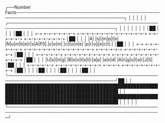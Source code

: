 ┌──Number Facts──────────────────────────────────────────────────────────────────────────────────────┐
│                                                                                                    │
│                                                                                                    │
│     ┌─────────────────────────────────────────────────────────────────────────────────────┐        │
│     │                                                                                     │        │
│     │                                                                                     │██      │
│     │                                                                                     │██      │
│     │    +-+ +-+-+-+-+-+-+ +-+-+-+-+-+-+-+-+-+-+-+-+-+-+ +-+-+-+-+-+ +-+-+-+-+-+-+-+-+    │██      │
│     │    |A| |s|i|m|p|l|e| |N|u|m|b|e|r|s|A|P|I|.|c|o|m| |c|l|o|n|e| |p|r|o|j|e|c|t|.|    │██      │
│     │    +-+ +-+-+-+-+-+-+ +-+-+-+-+-+-+-+-+-+-+-+-+-+-+ +-+-+-+-+-+ +-+-+-+-+-+-+-+-+    │██      │
│     │             +-+-+-+-+-+ +-+-+-+-+-+-+-+-+-+ +-+-+-+ +-+-+-+-+-+-+-+-+-+             │██      │
│     │             |U|s|i|n|g| |B|o|o|t|s|t|r|a|p| |a|n|d| |A|n|g|u|l|a|r|J|S|             │██      │
│     │             +-+-+-+-+-+ +-+-+-+-+-+-+-+-+-+ +-+-+-+ +-+-+-+-+-+-+-+-+-+             │██      │
│     │                                                                                     │██      │
│     │                                                                                     │██      │
│     │                                                                                     │██      │
│     └─────────────────────────────────────────────────────────────────────────────────────┘██      │
│       ███████████████████████████████████████████████████████████████████████████████████████      │
│       ███████████████████████████████████████████████████████████████████████████████████████      │
│                                                                                                    │
│                                                                                                    │
└────────────────────────────────────────────────────────────────────────────────────────────────────┘